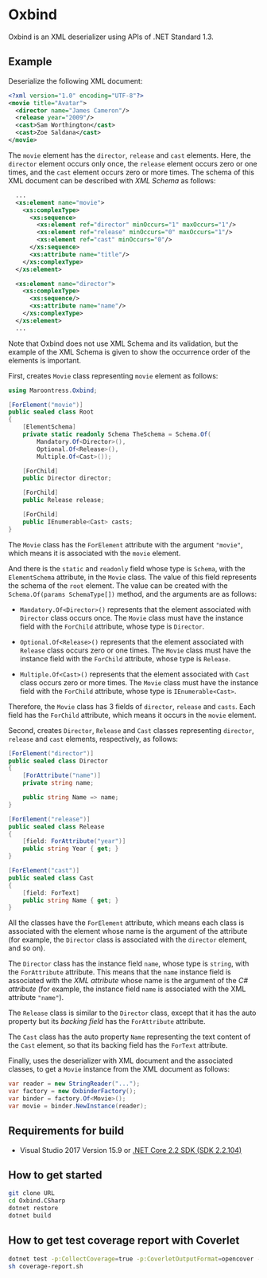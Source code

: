 # Oxbind

Oxbind is an XML deserializer using APIs of .NET Standard 1.3.

## Example

Deserialize the following XML document:

```xml
<?xml version="1.0" encoding="UTF-8"?>
<movie title="Avatar">
  <director name="James Cameron"/>
  <release year="2009"/>
  <cast>Sam Worthington</cast>
  <cast>Zoe Saldana</cast>
</movie>
```

The `movie` element has the `director`, `release` and `cast` elements.
Here, the `director` element occurs only once,
the `release` element occurs zero or one times,
and the `cast` element occurs zero or more times.
The schema of this XML document can be described with _XML Schema_ as follows:

```xsd
  ...
  <xs:element name="movie">
    <xs:complexType>
      <xs:sequence>
        <xs:element ref="director" minOccurs="1" maxOccurs="1"/>
        <xs:element ref="release" minOccurs="0" maxOccurs="1"/>
        <xs:element ref="cast" minOccurs="0"/>
      </xs:sequence>
      <xs:attribute name="title"/>
    </xs:complexType>
  </xs:element>

  <xs:element name="director">
    <xs:complexType>
      <xs:sequence/>
      <xs:attribute name="name"/>
    </xs:complexType>
  </xs:element>
  ...
```

Note that Oxbind does not use XML Schema and its validation, but the example
of the XML Schema is given to show the occurrence order of the elements is
important.

First, creates `Movie` class representing `movie` element as follows:

```csharp
using Maroontress.Oxbind;

[ForElement("movie")]
public sealed class Root
{
    [ElementSchema]
    private static readonly Schema TheSchema = Schema.Of(
        Mandatory.Of<Director>(),
        Optional.Of<Release>(),
        Multiple.Of<Cast>());

    [ForChild]
    public Director director;

    [ForChild]
    public Release release;

    [ForChild]
    public IEnumerable<Cast> casts;
}
```

The `Movie` class has the `ForElement` attribute with the argument `"movie"`,
which means it is associated with the `movie` element.

And there is the `static` and `readonly` field whose type is `Schema`,
with the `ElementSchema` attribute, in the `Movie` class.
The value of this field represents the schema of the `root` element.
The value can be created with the `Schema.Of(params SchemaType[])` method,
and the arguments are as follows:

- `Mandatory.Of<Director>()` represents that the element associated with
  `Director` class occurs once. The `Movie` class must have the instance
  field with the `ForChild` attribute, whose type is `Director`.

- `Optional.Of<Release>()` represents that the element associated with
  `Release` class occurs zero or one times. The `Movie` class must have the
  instance field with the `ForChild` attribute, whose type is `Release`.

- `Multiple.Of<Cast>()` represents that the element associated with `Cast`
  class occurs zero or more times. The `Movie` class must have the instance
  field with the `ForChild` attribute, whose type is `IEnumerable<Cast>`.

Therefore, the `Movie` class has 3 fields of `director`, `release` and
`casts`.
Each field has the `ForChild` attribute, which means it occurs in the
`movie` element.

Second, creates `Director`, `Release` and `Cast` classes
representing `director`, `release` and `cast` elements, respectively,
as follows:

```csharp
[ForElement("director")]
public sealed class Director
{
    [ForAttribute("name")]
    private string name;

    public string Name => name;
}

[ForElement("release")]
public sealed class Release
{
    [field: ForAttribute("year")]
    public string Year { get; }
}

[ForElement("cast")]
public sealed class Cast
{
    [field: ForText]
    public string Name { get; }
}
```

All the classes have the `ForElement` attribute,
which means each class is associated with the element
whose name is the argument of the attribute (for example,
the `Director` class is associated with the `director` element, and so on).

The `Director` class has the instance field `name`, whose type is `string`,
with the `ForAttribute` attribute.
This means that the `name` instance field is
associated with the _XML attribute_
whose name is the argument of the _C# attribute_
(for example, the instance field `name` is associated with the XML attribute
 `"name"`).

The `Release` class is similar to the `Director` class, except that
it has the auto property but its _backing field_ has the `ForAttribute`
attribute.

The `Cast` class has the auto property `Name` representing
the text content of the `Cast` element,
so that its backing field has the `ForText` attribute.

Finally, uses the deserializer with XML document and the associated classes,
to get a `Movie` instance from the XML document as follows:

```csharp
var reader = new StringReader("...");
var factory = new OxbinderFactory();
var binder = factory.Of<Movie>();
var movie = binder.NewInstance(reader);
```

## Requirements for build

- Visual Studio 2017 Version 15.9
  or [.NET Core 2.2 SDK (SDK 2.2.104)][dotnet-core-sdk]

## How to get started

```bash
git clone URL
cd Oxbind.CSharp
dotnet restore
dotnet build
```

## How to get test coverage report with Coverlet

```bash
dotnet test -p:CollectCoverage=true -p:CoverletOutputFormat=opencover --no-build Oxbind.Test
sh coverage-report.sh
```

[dotnet-core-sdk]:
  https://www.microsoft.com/net/download/thank-you/dotnet-sdk-2.2.104-windows-x64-installer
